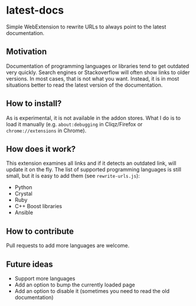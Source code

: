 # latest-docs

Simple WebExtension to rewrite URLs to always point to the latest documentation.

## Motivation

Documentation of programming languages or libraries tend to get outdated very quickly.
Search engines or Stackoverflow will often show links to older versions. In most cases,
that is not what you want. Instead, it is in most situations better to read the latest
version of the documentation.

## How to install?

As is experimental, it is not available in the addon stores. What I do is to load it
manually (e.g. `about:debugging` in Cliqz/Firefox or `chrome://extensions` in Chrome).

## How does it work?

This extension examines all links and if it detects an outdated link, will update it
on the fly. The list of supported programming languages is still small, but it is
easy to add them (see `rewrite-urls.js`):

* Python
* Crystal
* Ruby
* C++ Boost libraries
* Ansible

## How to contribute

Pull requests to add more languages are welcome.

## Future ideas

* Support more languages
* Add an option to bump the currently loaded page
* Add an option to disable it (sometimes you need to read the old documentation)
